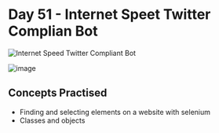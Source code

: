 # Day 51 - Internet Speet Twitter Complian Bot

![Internet Speed Twitter Compliant Bot](https://github.com/laurasmendozad/100-Days-Of-Code-Python/assets/58611097/4a78e8fb-7d3c-4142-9794-dc17a300d8f6)

![image](https://github.com/laurasmendozad/100-Days-Of-Code-Python/assets/58611097/be417d2f-246f-4194-a180-bc9d90c53a42)

## Concepts Practised

- Finding and selecting elements on a website with selenium
- Classes and objects
